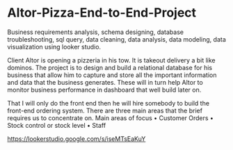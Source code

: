 # Altor-Pizza-End-to-End-Project
Business requirements analysis, schema designing, database troubleshooting, sql query, data cleaning, data analysis, data modeling, data visualization using looker studio. 

Client Altor is opening a pizzeria in his tow. It is takeout delivery a bit like dominos.
The project is to design and build a  relational database for his business that allow him to capture and store all the important information and data that the business generates. These will in turn help Altor to monitor business performance in dashboard that well build later on.

That I will only do the front end then he will hire somebody to  build the front-end ordering system. There are three main areas that the brief requires us to concentrate on.
Main areas of focus
•	Customer Orders
•	Stock control or stock level 
•	Staff






https://lookerstudio.google.com/s/iseMTsEaKuY 
